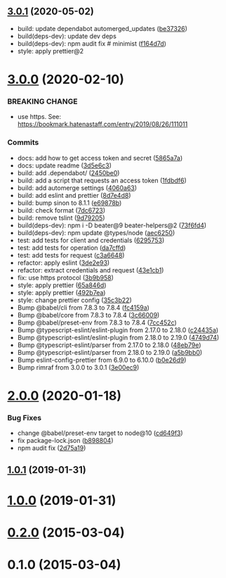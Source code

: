 ## [3.0.1](https://github.com/bouzuya/node-hatena-bookmark-api/compare/v3.0.0...v3.0.1) (2020-05-02)

* build: update dependabot automerged_updates ([be37326](https://github.com/bouzuya/node-hatena-bookmark-api/commit/be37326))
* build(deps-dev): update dev deps
* build(deps-dev): npm audit fix # minimist ([f164d7d](https://github.com/bouzuya/node-hatena-bookmark-api/commit/f164d7d))
* style: apply prettier@2



# [3.0.0](https://github.com/bouzuya/node-hatena-bookmark-api/compare/v2.0.0...v3.0.0) (2020-02-10)

### BREAKING CHANGE

* use https. See: https://bookmark.hatenastaff.com/entry/2019/08/26/111011

### Commits

* docs: add how to get access token and secret ([5865a7a](https://github.com/bouzuya/node-hatena-bookmark-api/commit/5865a7a))
* docs: update readme ([3d5e6c3](https://github.com/bouzuya/node-hatena-bookmark-api/commit/3d5e6c3))
* build: add .dependabot/ ([2450be0](https://github.com/bouzuya/node-hatena-bookmark-api/commit/2450be0))
* build: add a script that requests an access token ([1fdbdf6](https://github.com/bouzuya/node-hatena-bookmark-api/commit/1fdbdf6))
* build: add automerge settings ([4060a63](https://github.com/bouzuya/node-hatena-bookmark-api/commit/4060a63))
* build: add eslint and prettier ([8d7e4d8](https://github.com/bouzuya/node-hatena-bookmark-api/commit/8d7e4d8))
* build: bump sinon to 8.1.1 ([e69878b](https://github.com/bouzuya/node-hatena-bookmark-api/commit/e69878b))
* build: check format ([7dc6723](https://github.com/bouzuya/node-hatena-bookmark-api/commit/7dc6723))
* build: remove tslint ([9d79205](https://github.com/bouzuya/node-hatena-bookmark-api/commit/9d79205))
* build(deps-dev): npm i -D beater@9 beater-helpers@2 ([73f6fd4](https://github.com/bouzuya/node-hatena-bookmark-api/commit/73f6fd4))
* build(deps-dev): npm update @types/node ([aec6250](https://github.com/bouzuya/node-hatena-bookmark-api/commit/aec6250))
* test: add tests for client and credentials ([6295753](https://github.com/bouzuya/node-hatena-bookmark-api/commit/6295753))
* test: add tests for operation ([da7cffd](https://github.com/bouzuya/node-hatena-bookmark-api/commit/da7cffd))
* test: add tests for request ([c3a6648](https://github.com/bouzuya/node-hatena-bookmark-api/commit/c3a6648))
* refactor: apply eslint ([3de2e93](https://github.com/bouzuya/node-hatena-bookmark-api/commit/3de2e93))
* refactor: extract credentials and request ([43e1cb1](https://github.com/bouzuya/node-hatena-bookmark-api/commit/43e1cb1))
* fix: use https protocol ([3b9b958](https://github.com/bouzuya/node-hatena-bookmark-api/commit/3b9b958))
* style: apply prettier ([65a846d](https://github.com/bouzuya/node-hatena-bookmark-api/commit/65a846d))
* style: apply prettier ([492b7ea](https://github.com/bouzuya/node-hatena-bookmark-api/commit/492b7ea))
* style: change prettier config ([35c3b22](https://github.com/bouzuya/node-hatena-bookmark-api/commit/35c3b22))
* Bump @babel/cli from 7.8.3 to 7.8.4 ([fc4159a](https://github.com/bouzuya/node-hatena-bookmark-api/commit/fc4159a))
* Bump @babel/core from 7.8.3 to 7.8.4 ([3c66009](https://github.com/bouzuya/node-hatena-bookmark-api/commit/3c66009))
* Bump @babel/preset-env from 7.8.3 to 7.8.4 ([7cc452c](https://github.com/bouzuya/node-hatena-bookmark-api/commit/7cc452c))
* Bump @typescript-eslint/eslint-plugin from 2.17.0 to 2.18.0 ([c24435a](https://github.com/bouzuya/node-hatena-bookmark-api/commit/c24435a))
* Bump @typescript-eslint/eslint-plugin from 2.18.0 to 2.19.0 ([4749d74](https://github.com/bouzuya/node-hatena-bookmark-api/commit/4749d74))
* Bump @typescript-eslint/parser from 2.17.0 to 2.18.0 ([48eb79e](https://github.com/bouzuya/node-hatena-bookmark-api/commit/48eb79e))
* Bump @typescript-eslint/parser from 2.18.0 to 2.19.0 ([a5b9bb0](https://github.com/bouzuya/node-hatena-bookmark-api/commit/a5b9bb0))
* Bump eslint-config-prettier from 6.9.0 to 6.10.0 ([b0e26d9](https://github.com/bouzuya/node-hatena-bookmark-api/commit/b0e26d9))
* Bump rimraf from 3.0.0 to 3.0.1 ([3e00ec9](https://github.com/bouzuya/node-hatena-bookmark-api/commit/3e00ec9))



# [2.0.0](https://github.com/bouzuya/node-hatena-bookmark-api/compare/v1.0.1...v2.0.0) (2020-01-18)


### Bug Fixes

* change @babel/preset-env target to node@10 ([cd649f3](https://github.com/bouzuya/node-hatena-bookmark-api/commit/cd649f311444bd6659623f4d5480a8bf63f31774))
* fix package-lock.json ([b898804](https://github.com/bouzuya/node-hatena-bookmark-api/commit/b89880423f525fa5bb98c236a8105fec0a9e0c25))
* npm audit fix ([2d75a19](https://github.com/bouzuya/node-hatena-bookmark-api/commit/2d75a19fa9316186c547efdba9ede3ad517da93f))



## [1.0.1](https://github.com/bouzuya/node-hatena-bookmark-api/compare/v1.0.0...v1.0.1) (2019-01-31)



# [1.0.0](https://github.com/bouzuya/node-hatena-bookmark-api/compare/0.2.0...v1.0.0) (2019-01-31)



# [0.2.0](https://github.com/bouzuya/node-hatena-bookmark-api/compare/0.1.0...0.2.0) (2015-03-04)



# 0.1.0 (2015-03-04)


